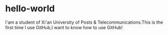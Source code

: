 # hello-world

I'am a student of Xi'an University of Posts & Telecommunications.This is the first time I use GitHub,I want to know how to use GitHub!

